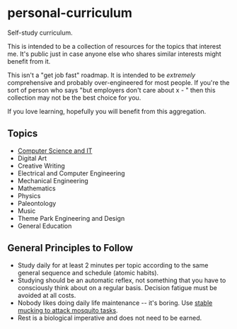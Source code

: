 # personal-curriculum
Self-study curriculum. 

This is intended to be a collection of resources for the topics that interest me. It's public just in case anyone else who shares similar interests might benefit from it. 

This isn't a "get job fast" roadmap. It is intended to be _extremely_ comprehensive and probably over-engineered for most people. If you're the sort of person who says "but employers don't care about x - " then this collection may not be the best choice for you. 

If you love learning, hopefully you will benefit from this aggregation. 

## Topics
- [Computer Science and IT](CSIT.md)
- Digital Art
- Creative Writing
- Electrical and Computer Engineering
- Mechanical Engineering
- Mathematics
- Physics 
- Paleontology
- Music
- Theme Park Engineering and Design
- General Education

## General Principles to Follow
- Study daily for at least 2 minutes per topic according to the same general sequence and schedule (atomic habits).
- Studying should be an automatic reflex, not something that you have to consciously think about on a regular basis. Decision fatigue must be avoided at all costs. 
- Nobody likes doing daily life maintenance -- it's boring. Use [stable mucking to attack mosquito tasks](https://calnewport.com/the-stable-mucking-method-a-freestyle-approach-to-keeping-the-annoying-little-stuff-under-control/). 
- Rest is a biological imperative and does not need to be earned. 
